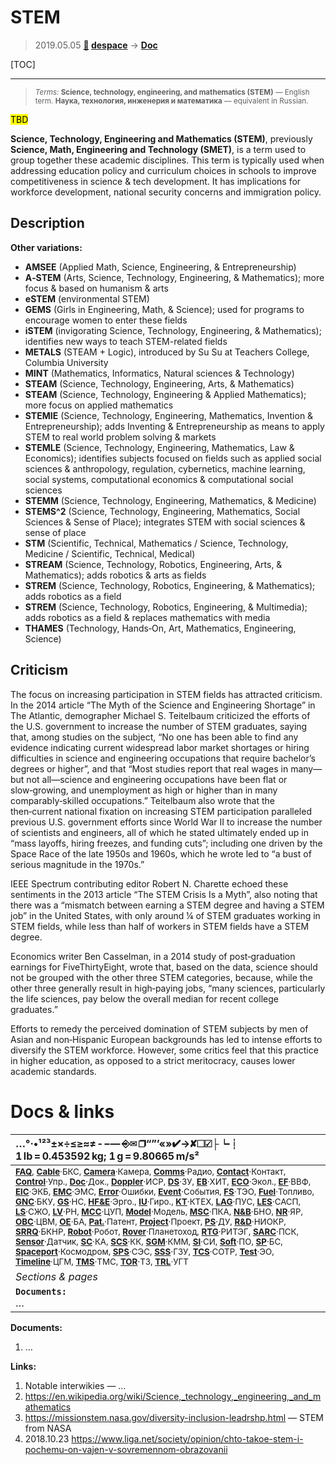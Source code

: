 # STEM
> 2019.05.05 **[🚀](../index/index.md) [despace](index.md)** → **[Doc](doc.md)**

[TOC]

---

> <small>*Terms:* **Science, technology, engineering, and mathematics (STEM)** — English term. **Наука, технология, инженерия и математика** — equivalent in Russian.</small>

<mark>TBD</mark>

**Science, Technology, Engineering and Mathematics (STEM)**, previously **Science, Math, Engineering and Technology (SMET)**, is a term used to group together these academic disciplines. This term is typically used when addressing education policy and curriculum choices in schools to improve competitiveness in science & tech development. It has implications for workforce development, national security concerns and immigration policy.



## Description
**Other variations:**

   - **AMSEE** (Applied Math, Science, Engineering, & Entrepreneurship)
   - **A‑STEM** (Arts, Science, Technology, Engineering, & Mathematics); more focus & based on humanism & arts
   - **eSTEM** (environmental STEM)
   - **GEMS** (Girls in Engineering, Math, & Science); used for programs to encourage women to enter these fields
   - **iSTEM** (invigorating Science, Technology, Engineering, & Mathematics); identifies new ways to teach STEM-related fields
   - **METALS** (STEAM + Logic), introduced by Su Su at Teachers College, Columbia University
   - **MINT** (Mathematics, Informatics, Natural sciences & Technology)
   - **STEAM** (Science, Technology, Engineering, Arts, & Mathematics)
   - **STEAM** (Science, Technology, Engineering & Applied Mathematics); more focus on applied mathematics
   - **STEMIE** (Science, Technology, Engineering, Mathematics, Invention & Entrepreneurship); adds Inventing & Entrepreneurship as means to apply STEM to real world problem solving & markets
   - **STEMLE** (Science, Technology, Engineering, Mathematics, Law & Economics); identifies subjects focused on fields such as applied social sciences & anthropology, regulation, cybernetics, machine learning, social systems, computational economics & computational social sciences
   - **STEMM** (Science, Technology, Engineering, Mathematics, & Medicine)
   - **STEMS^2** (Science, Technology, Engineering, Mathematics, Social Sciences & Sense of Place); integrates STEM with social sciences & sense of place
   - **STM** (Scientific, Technical, Mathematics / Science, Technology, Medicine / Scientific, Technical, Medical)
   - **STREAM** (Science, Technology, Robotics, Engineering, Arts, & Mathematics); adds robotics & arts as fields
   - **STREM** (Science, Technology, Robotics, Engineering, & Mathematics); adds robotics as a field
   - **STREM** (Science, Technology, Robotics, Engineering, & Multimedia); adds robotics as a field & replaces mathematics with media
   - **THAMES** (Technology, Hands‑On, Art, Mathematics, Engineering, Science)



## Criticism
The focus on increasing participation in STEM fields has attracted criticism. In the 2014 article “The Myth of the Science and Engineering Shortage” in The Atlantic, demographer Michael S. Teitelbaum criticized the efforts of the U.S. government to increase the number of STEM graduates, saying that, among studies on the subject, “No one has been able to find any evidence indicating current widespread labor market shortages or hiring difficulties in science and engineering occupations that require bachelor’s degrees or higher”, and that “Most studies report that real wages in many—but not all—science and engineering occupations have been flat or slow‑growing, and unemployment as high or higher than in many comparably‑skilled occupations.” Teitelbaum also wrote that the then‑current national fixation on increasing STEM participation paralleled previous U.S. government efforts since World War II to increase the number of scientists and engineers, all of which he stated ultimately ended up in “mass layoffs, hiring freezes, and funding cuts”; including one driven by the Space Race of the late 1950s and 1960s, which he wrote led to “a bust of serious magnitude in the 1970s.”

IEEE Spectrum contributing editor Robert N. Charette echoed these sentiments in the 2013 article “The STEM Crisis Is a Myth”, also noting that there was a “mismatch between earning a STEM degree and having a STEM job” in the United States, with only around ¼ of STEM graduates working in STEM fields, while less than half of workers in STEM fields have a STEM degree.

Economics writer Ben Casselman, in a 2014 study of post‑graduation earnings for FiveThirtyEight, wrote that, based on the data, science should not be grouped with the other three STEM categories, because, while the other three generally result in high‑paying jobs, “many sciences, particularly the life sciences, pay below the overall median for recent college graduates.”

Efforts to remedy the perceived domination of STEM subjects by men of Asian and non‑Hispanic European backgrounds has led to intense efforts to diversify the STEM workforce. However, some critics feel that this practice in higher education, as opposed to a strict meritocracy, causes lower academic standards.



<p style="page-break-after:always"> </p>

# Docs & links
|…°·•¹²³±×÷≤≥≈≠ ‑ −— ⎆✉ ❐“”’«»✔→✘☐☑├┕┆ 1 lb = 0.453592 kg; 1 g = 9.80665 m/s²|
|:--|
|<small>**[FAQ](faq.md)**, **[Cable](cable.md)**·БКС, **[Camera](cam.md)**·Камера, **[Comms](comms.md)**·Радио, **[Contact](contact.md)**·Контакт, **[Control](control.md)**·Упр., **[Doc](doc.md)**·Док., **[Doppler](doppler.md)**·ИСР, **[DS](ds.md)**·ЗУ, **[EB](eb.md)**·ХИТ, **[ECO](ecology.md)**·Экол., **[EF](ef.md)**·ВВФ, **[ElC](elc.md)**·ЭКБ, **[EMC](emc.md)**·ЭМС, **[Error](error.md)**·Ошибки, **[Event](event.md)**·События, **[FS](fs.md)**·ТЭО, **[Fuel](fuel.md)**·Топливо, **[GNC](gnc.md)**·БКУ, **[GS](scs.md)**·НС, **[HF&E](hfe.md)**·Эрго., **[IU](iu.md)**·Гиро., **[KT](kt.md)**·КТЕХ, **[LAG](lag.md)**·ПУC, **[LES](les.md)**·САСП, **[LS](ls.md)**·СЖО, **[LV](lv.md)**·РН, **[MCC](mcc.md)**·ЦУП, **[Model](model.md)**·Модель, **[MSC](sc.md)**·ПКА, **[N&B](nnb.md)**·БНО, **[NR](nr.md)**·ЯР, **[OBC](obc.md)**·ЦВМ, **[OE](oe.md)**·БА, **[Pat.](патент.md)**·Патент, **[Project](project.md)**·Проект, **[PS](ps.md)**·ДУ, **[R&D](rnd.md)**·НИОКР, **[SRRQ](srrq.md)**·БКНР, **[Robot](robotics.md)**·Робот, **[Rover](rover.md)**·Планетоход, **[RTG](rtg.md)**·РИТЭГ, **[SARC](sarc.md)**·ПСК, **[Sensor](sensor.md)**·Датчик, **[SC](sc.md)**·КА, **[SCS](scs.md)**·КК, **[SGM](sgm.md)**·КММ, **[SI](si.md)**·СИ, **[Soft](soft.md)**·ПО, **[SP](sp.md)**·БС, **[Spaceport](spaceport.md)**·Космодром, **[SPS](sps.md)**·СЭС, **[SSS](sss.md)**·ГЗУ, **[TCS](tcs.md)**·СОТР, **[Test](test.md)**·ЭО, **[Timeline](timeline.md)**·ЦГМ, **[TMS](tms.md)**·ТМС, **[TOR](tor.md)**·ТЗ, **[TRL](trl.md)**·УГТ</small>|
|*Sections & pages*|
|**`Documents:`**<br> …|

**Documents:**

   1. …

**Links:**

   1. Notable interwikies — …
   1. <https://en.wikipedia.org/wiki/Science,_technology,_engineering,_and_mathematics>
   1. <https://missionstem.nasa.gov/diversity-inclusion-leadrshp.html> — STEM from NASA
   1. 2018.10.23 <https://www.liga.net/society/opinion/chto-takoe-stem-i-pochemu-on-vajen-v-sovremennom-obrazovanii>
